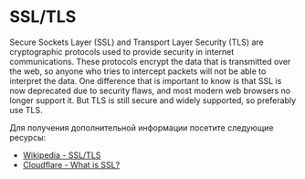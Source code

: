 # SSL/TLS

Secure Sockets Layer (SSL) and Transport Layer Security (TLS) are cryptographic protocols used to provide security in internet communications. These protocols encrypt the data that is transmitted over the web, so anyone who tries to intercept packets will not be able to interpret the data. One difference that is important to know is that SSL is now deprecated due to security flaws, and most modern web browsers no longer support it. But TLS is still secure and widely supported, so preferably use TLS.

Для получения дополнительной информации посетите следующие ресурсы:

- [Wikipedia - SSL/TLS](https://en.wikipedia.org/wiki/Transport_Layer_Security)
- [Cloudflare - What is SSL?](https://www.cloudflare.com/learning/ssl/what-is-ssl/)
